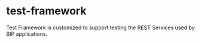 # test-framework

Test Framework is customized to support testing the REST Services used by BIP applications. 

